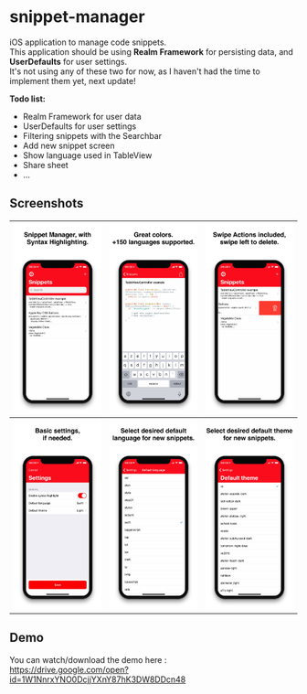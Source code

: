 # snippet-manager
iOS application to manage code snippets.  
This application should be using **Realm Framework** for persisting data, and **UserDefaults** for user settings.  
It's not using any of these two for now, as I haven't had the time to implement them yet, next update!

**Todo list:**
- Realm Framework for user data
- UserDefaults for user settings
- Filtering snippets with the Searchbar 
- Add new snippet screen
- Show language used in TableView
- Share sheet
- ...

## Screenshots
![](https://raw.githubusercontent.com/Reqven/snippet-manager/master/screenshots/1.png)|![](https://raw.githubusercontent.com/Reqven/snippet-manager/master/screenshots/2.png)|![](https://raw.githubusercontent.com/Reqven/snippet-manager/master/screenshots/3.png)
:-------------------------:|:-------------------------:|:---------------------:
![](https://raw.githubusercontent.com/Reqven/snippet-manager/master/screenshots/4.png)|![](https://raw.githubusercontent.com/Reqven/snippet-manager/master/screenshots/5.png)|![](https://raw.githubusercontent.com/Reqven/snippet-manager/master/screenshots/6.png)

## Demo
You can watch/download the demo here :  
https://drive.google.com/open?id=1W1NnrxYNO0DcjjYXnY87hK3DW8DDcn48

